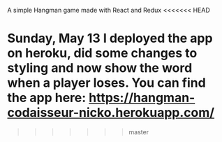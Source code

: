 A simple Hangman game made with React and Redux
<<<<<<< HEAD

Sunday, May 13
I deployed the app on heroku, did some changes to styling and now show the word when a player loses.
You can find the app here: https://hangman-codaisseur-nicko.herokuapp.com/
=======
>>>>>>> master
